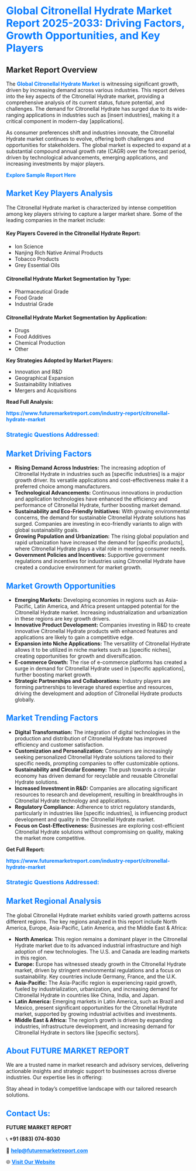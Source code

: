 <h1 style="color: #007BFF;">Global Citronellal Hydrate Market Report 2025-2033: Driving Factors, Growth Opportunities, and Key Players</h1>

<section id="overview">
<h2>Market Report Overview</h2>
<p>The <a href="https://www.futuremarketreport.com/industry-report/citronellal-hydrate-market" style="color: #007BFF; text-decoration: none;"><strong>Global Citronellal Hydrate Market</strong></a> is witnessing significant growth, driven by increasing demand across various industries. This report delves into the key aspects of the Citronellal Hydrate market, providing a comprehensive analysis of its current status, future potential, and challenges. The demand for Citronellal Hydrate has surged due to its wide-ranging applications in industries such as [insert industries], making it a critical component in modern-day [applications].</p>
<p>As consumer preferences shift and industries innovate, the Citronellal Hydrate market continues to evolve, offering both challenges and opportunities for stakeholders. The global market is expected to expand at a substantial compound annual growth rate (CAGR) over the forecast period, driven by technological advancements, emerging applications, and increasing investments by major players.</p>
</section>

<section id="overview">
<p><a href="https://www.futuremarketreport.com/request-sample/reportId=84095" style="color: #007BFF; text-decoration: none;"><strong>Explore Sample Report Here</strong></a></p>
</section>

<section id="key-players">
<h2 style="color: #007BFF;">Market Key Players Analysis</h2>
<p>The Citronellal Hydrate market is characterized by intense competition among key players striving to capture a larger market share. Some of the leading companies in the market include:</p>
<h4>Key Players Covered in the Citronellal Hydrate Report:</h4>
<ul><li>Ion Science</li><li>Nanjing Rich Native Animal Products</li><li>Tobacco Products</li><li>Grey Essential Oils</li></ul>
<h4>Citronellal Hydrate Market Segmentation by Type:</h4>
<ul><li>Pharmaceutical Grade</li><li>Food Grade</li><li>Industrial Grade</li></ul>

<h4>Citronellal Hydrate Market Segmentation by Application:</h4>
<ul><li>Drugs</li><li>Food Additives</li><li>Chemical Production</li><li>Other</li></ul>
<p><strong>Key Strategies Adopted by Market Players:</strong></p>
<ul>
<li>Innovation and R&D</li>
<li>Geographical Expansion</li>
<li>Sustainability Initiatives</li>
<li>Mergers and Acquisitions</li>
</ul>
</section>

<section>
<p><strong>Read Full Analysis: </strong></p><a href="https://www.futuremarketreport.com/industry-report/citronellal-hydrate-market" style="color: #007BFF; text-decoration: none;"><strong>https://www.futuremarketreport.com/industry-report/citronellal-hydrate-market</strong></a>
<h3 style="color: #007BFF;">Strategic Questions Addressed:</h3>
</section>

<section id="driving-factors">
<h2 style="color: #007BFF;">Market Driving Factors</h2>
<ul>
<li><strong>Rising Demand Across Industries:</strong> The increasing adoption of Citronellal Hydrate in industries such as [specific industries] is a major growth driver. Its versatile applications and cost-effectiveness make it a preferred choice among manufacturers.</li>
<li><strong>Technological Advancements:</strong> Continuous innovations in production and application technologies have enhanced the efficiency and performance of Citronellal Hydrate, further boosting market demand.</li>
<li><strong>Sustainability and Eco-Friendly Initiatives:</strong> With growing environmental concerns, the demand for sustainable Citronellal Hydrate solutions has surged. Companies are investing in eco-friendly variants to align with global sustainability goals.</li>
<li><strong>Growing Population and Urbanization:</strong> The rising global population and rapid urbanization have increased the demand for [specific products], where Citronellal Hydrate plays a vital role in meeting consumer needs.</li>
<li><strong>Government Policies and Incentives:</strong> Supportive government regulations and incentives for industries using Citronellal Hydrate have created a conducive environment for market growth.</li>
</ul>
</section>

<section id="growth-opportunities">
<h2 style="color: #007BFF;">Market Growth Opportunities</h2>
<ul>
<li><strong>Emerging Markets:</strong> Developing economies in regions such as Asia-Pacific, Latin America, and Africa present untapped potential for the Citronellal Hydrate market. Increasing industrialization and urbanization in these regions are key growth drivers.</li>
<li><strong>Innovative Product Development:</strong> Companies investing in R&D to create innovative Citronellal Hydrate products with enhanced features and applications are likely to gain a competitive edge.</li>
<li><strong>Expansion into Niche Applications:</strong> The versatility of Citronellal Hydrate allows it to be utilized in niche markets such as [specific niches], creating opportunities for growth and diversification.</li>
<li><strong>E-commerce Growth:</strong> The rise of e-commerce platforms has created a surge in demand for Citronellal Hydrate used in [specific applications], further boosting market growth.</li>
<li><strong>Strategic Partnerships and Collaborations:</strong> Industry players are forming partnerships to leverage shared expertise and resources, driving the development and adoption of Citronellal Hydrate products globally.</li>
</ul>
</section>

<section id="trending-factors">
<h2 style="color: #007BFF;">Market Trending Factors</h2>
<ul>
<li><strong>Digital Transformation:</strong> The integration of digital technologies in the production and distribution of Citronellal Hydrate has improved efficiency and customer satisfaction.</li>
<li><strong>Customization and Personalization:</strong> Consumers are increasingly seeking personalized Citronellal Hydrate solutions tailored to their specific needs, prompting companies to offer customizable options.</li>
<li><strong>Sustainability and Circular Economy:</strong> The push towards a circular economy has driven demand for recyclable and reusable Citronellal Hydrate solutions.</li>
<li><strong>Increased Investment in R&D:</strong> Companies are allocating significant resources to research and development, resulting in breakthroughs in Citronellal Hydrate technology and applications.</li>
<li><strong>Regulatory Compliance:</strong> Adherence to strict regulatory standards, particularly in industries like [specific industries], is influencing product development and quality in the Citronellal Hydrate market.</li>
<li><strong>Focus on Cost-Effectiveness:</strong> Businesses are exploring cost-efficient Citronellal Hydrate solutions without compromising on quality, making the market more competitive.</li>
</ul>
</section>

<section>
<p><strong>Get Full Report: </strong></p><a href="https://www.futuremarketreport.com/industry-report/citronellal-hydrate-market" style="color: #007BFF; text-decoration: none;"><strong>https://www.futuremarketreport.com/industry-report/citronellal-hydrate-market</strong></a>
<h3 style="color: #007BFF;">Strategic Questions Addressed:</h3>
</section>


<section id="regional-analysis">
<h2 style="color: #007BFF;">Market Regional Analysis</h2>
<p>The global Citronellal Hydrate market exhibits varied growth patterns across different regions. The key regions analyzed in this report include North America, Europe, Asia-Pacific, Latin America, and the Middle East & Africa:</p>
<ul>
<li><strong>North America:</strong> This region remains a dominant player in the Citronellal Hydrate market due to its advanced industrial infrastructure and high adoption of new technologies. The U.S. and Canada are leading markets in this region.</li>
<li><strong>Europe:</strong> Europe has witnessed steady growth in the Citronellal Hydrate market, driven by stringent environmental regulations and a focus on sustainability. Key countries include Germany, France, and the U.K.</li>
<li><strong>Asia-Pacific:</strong> The Asia-Pacific region is experiencing rapid growth, fueled by industrialization, urbanization, and increasing demand for Citronellal Hydrate in countries like China, India, and Japan.</li>
<li><strong>Latin America:</strong> Emerging markets in Latin America, such as Brazil and Mexico, present significant opportunities for the Citronellal Hydrate market, supported by growing industrial activities and investments.</li>
<li><strong>Middle East & Africa:</strong> The region’s growth is driven by expanding industries, infrastructure development, and increasing demand for Citronellal Hydrate in sectors like [specific sectors].</li>
</ul>
</section>

<footer>
<h2 style="color: #007BFF;">About FUTURE MARKET REPORT</h2>
<p>We are a trusted name in market research and advisory services, delivering actionable insights and strategic support to businesses across diverse industries. Our expertise lies in offering:</p>

<p>Stay ahead in today’s competitive landscape with our tailored research solutions.</p>

<h2 style="color: #007BFF;">Contact Us:</h2>
<p><strong>FUTURE MARKET REPORT</strong></p>
<p>📞 <strong>+91 (883) 074-8030</strong></p>
<p>📧 <strong><a href="mailto:help@futuremarketreport.com" style="color: #007BFF;">help@futuremarketreport.com</a></strong></p>
<p>🌐 <strong><a href="https://www.futuremarketreport.com/" style="color: #007BFF;">Visit Our Website</a></strong></p>
</footer>